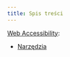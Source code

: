 ```yaml
---
title: Spis treści
---
```


<a href="/wa" class="internal-link">Web Accessibility</a>:
<ul>
  <li><a href="/wa-tools" class="internal-link">Narzędzia</a></li>
</ul>
